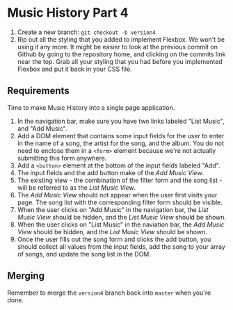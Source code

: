 # Music History Part 4

1. Create a new branch: `git checkout -b version4`
2. Rip out all the styling that you added to implement Flexbox. We won't be using it any more. It might be easier to look at the previous commit on Github by going to the repository home, and clicking on the commits link near the top. Grab all your styling that you had before you implemented Flexbox and put it back in your CSS file.

## Requirements

Time to make Music History into a single page application.

1. In the navigation bar, make sure you have two links labeled "List Music", and "Add Music".
1. Add a DOM element that contains some input fields for the user to enter in the name of a song, the artist for the song, and the album. You do not need to enclose them in a `<form>` element because we're not actually submitting this form anywhere.
1. Add a `<button>` element at the bottom of the input fields labeled "Add".
1. The input fields and the add button make of the *Add Music View*.
1. The existing view - the combination of the filter form and the song list - will be referred to as the *List Music View*.
1. The *Add Music View* should not appear when the user first visits your page. The song list with the corresponding filter form should be visible.
1. When the user clicks on "Add Music" in the navigation bar, the *List Music View* should be hidden, and the *List Music View* should be shown.
1. When the user clicks on "List Music" in the naviation bar, the *Add Music View* should be hidden, and the *List Music View* should be shown.
1. Once the user fills out the song form and clicks the add button, you should collect all values from the input fields, add the song to your array of songs, and update the song list in the DOM.


## Merging

Remember to merge the `version4` branch back into `master` when you're done.